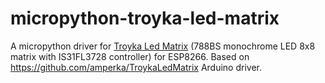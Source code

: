 # micropython-troyka-led-matrix

A micropython driver for [Troyka Led Matrix](https://amperka.ru/product/troyka-led-matrix) (788BS monochrome LED 8x8 matrix with IS31FL3728 controller) for ESP8266.
Based on https://github.com/amperka/TroykaLedMatrix Arduino driver.

